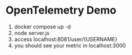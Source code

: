 # OpenTelemetry Demo

1. docker compose up -d
2. node server.js
3. access localhost:8081/user/{USERNAME}
4. you should see your metric in localhost:3000 